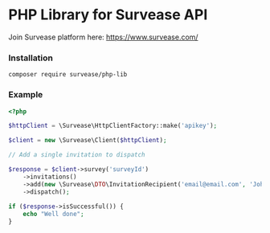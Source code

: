 # PHP Library for Survease API

Join Survease platform here: https://www.survease.com/

### Installation
```
composer require survease/php-lib
```

### Example
```php
<?php

$httpClient = \Survease\HttpClientFactory::make('apikey');

$client = new \Survease\Client($httpClient);

// Add a single invitation to dispatch

$response = $client->survey('surveyId')
    ->invitations()
    ->add(new \Survease\DTO\InvitationRecipient('email@email.com', 'John', 'Snow', 'ru'))
    ->dispatch();
    
if ($response->isSuccessful()) {
    echo "Well done";
}

```
